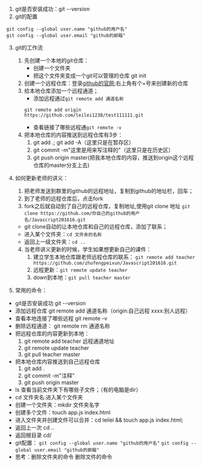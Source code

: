1. git是否安装成功：git --version
2. git的配置
```
git config --global user.name "github的用户名"
git config --global user.email "github的邮箱"
```
3. git的工作流
    1. 先创建一个本地的git仓库：
        - 创建一个文件夹
        - 把这个文件夹变成一个git可以管理的仓库 git init
    2. 创建一个远程仓库：登录[github的官网](github.com);右上角有个+号来创建新的仓库
    3. 给本地仓库添加一个远程通道；
        - 添加远程通过`git remote add 通道名称`
        ```
        git remote add origin https://github.com/leilei1238/test111111.git
        ```
        - 查看链接了哪些远程通`git remote -v`
    4. 把本地仓库的内容推送到远程仓库有3步：
        1. git add .; git add -A（这里只是在暂存区）
        2. git commit -m"这里是用来写注释的"（这里只是在历史区）
        3. git push origin master(把我本地仓库的内容，推送到origin这个远程仓库的master分支上去)
4. 如何更新老师的讲义：
    1. 把老师发送到群里的github的远程地址，复制到github的地址栏，回车；
    2. 到了老师的远程仓库后，点击fork
    3. fork之后就自动到了自己的远程仓库，复制地址,使用git clone 地址
    `git clone https://github.com/你自己的github的用户名/Javascript201616.git`
    - git clone自动的让本地仓库和自己的远程仓库，添加了联系；
    - 进入某个文件夹：`cd 文件夹的名称`
    - 返回上一级文件夹：`cd ..`
    4. 当老师讲义更新的时候，学生如果想更新自己的课件：
        1. 建立学生本地仓库跟老师远程仓库的联系：
        `git remote add teacher https://github.com/zhufengpeixun/Javascript201616.git`
        2. 远程更新：`git remote update teacher`
        3. down到本地：`git pull teacher master`

5. 常用的命令：
- git是否安装成功 git --version
- 添加远程仓库 git remote add 通道名称（origin:自己远程 xxxx:别人远程）
- 查看本地连接了哪些远程 git remote -v
- 删除远程通道： git remote rm 通道名称
- 把远程仓库的内容更新到本地：
    1. git remote add teacher 远程通道地址
    2. git remote update teacher
    3. git pull teacher master
- 把本地仓库内容推送到自己远程仓库
    1. git add .
    2. git commit -m"注释"
    3. git push origin master
- ls 查看当前文件夹下有哪些子文件；（有的电脑是dir）
- cd 文件夹名:进入某个文件夹
- 创建一个文件夹：mkdir 文件夹名字
- 创建多个文件：touch app.js index.html
- 进入文件夹并创建文件可以合并：cd leilei && touch app.js index.html;
- 返回上一次 cd ..
- 返回根目录 cd/
- git配置：
    `git config --global user.name "github的用户名"`
    `git config --global user.email "github的邮箱"`
- 思考：删除文件夹的命令   删除文件的命令
